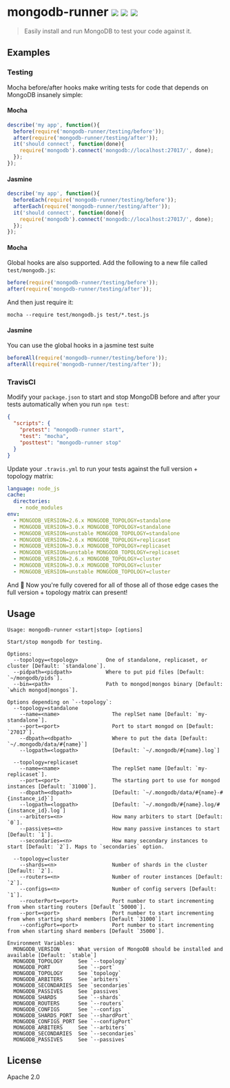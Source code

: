 # mongodb-runner [![][npm_img]][npm_url] [![][travis_img]][travis_url] [![][appveyor_img]][appveyor_url]


> Easily install and run MongoDB to test your code against it.

## Examples

### Testing

Mocha before/after hooks make writing tests for code that depends on MongoDB insanely simple:

#### Mocha

```javascript
describe('my app', function(){
  before(require('mongodb-runner/testing/before'));
  after(require('mongodb-runner/testing/after'));
  it('should connect', function(done){
    require('mongodb').connect('mongodb://localhost:27017/', done);
  });
});
```

#### Jasmine

```javascript
describe('my app', function(){
  beforeEach(require('mongodb-runner/testing/before'));
  afterEach(require('mongodb-runner/testing/after'));
  it('should connect', function(done){
    require('mongodb').connect('mongodb://localhost:27017/', done);
  });
});
```

#### Mocha

Global hooks are also supported.  Add the following to a new file called `test/mongodb.js`:

```javascript
before(require('mongodb-runner/testing/before'));
after(require('mongodb-runner/testing/after'));
```

And then just require it:

```
mocha --require test/mongodb.js test/*.test.js
```

#### Jasmine

You can use the global hooks in a jasmine test suite

```javascript
beforeAll(require('mongodb-runner/testing/before'));
afterAll(require('mongodb-runner/testing/after'));
```

### TravisCI

Modify your `package.json` to start and stop MongoDB before and after your tests
automatically when you run `npm test`:

```json
{
  "scripts": {
    "pretest": "mongodb-runner start",
    "test": "mocha",
    "posttest": "mongodb-runner stop"
  }
}
```

Update your `.travis.yml` to run your tests against the full version + topology matrix:

```yaml
language: node_js
cache:
  directories:
    - node_modules
env:
  - MONGODB_VERSION=2.6.x MONGODB_TOPOLOGY=standalone
  - MONGODB_VERSION=3.0.x MONGODB_TOPOLOGY=standalone
  - MONGODB_VERSION=unstable MONGODB_TOPOLOGY=standalone
  - MONGODB_VERSION=2.6.x MONGODB_TOPOLOGY=replicaset
  - MONGODB_VERSION=3.0.x MONGODB_TOPOLOGY=replicaset
  - MONGODB_VERSION=unstable MONGODB_TOPOLOGY=replicaset
  - MONGODB_VERSION=2.6.x MONGODB_TOPOLOGY=cluster
  - MONGODB_VERSION=3.0.x MONGODB_TOPOLOGY=cluster
  - MONGODB_VERSION=unstable MONGODB_TOPOLOGY=cluster
```

And :tada: Now you're fully covered for all of those all of those edge cases the full
version + topology matrix can present!

## Usage

```
Usage: mongodb-runner <start|stop> [options]

Start/stop mongodb for testing.

Options:
  --topology=<topology>         One of standalone, replicaset, or cluster [Default: `standalone`].
  --pidpath=<pidpath>           Where to put pid files [Default: `~/mongodb/pids`].
  --bin=<path>                  Path to mongod|mongos binary [Default: `which mongod|mongos`].

Options depending on `--topology`:
  --topology=standalone
    --name=<name>                 The replSet name [Default: `my-standalone`].
    --port=<port>                 Port to start mongod on [Default: `27017`].
    --dbpath=<dbpath>             Where to put the data [Default: `~/.mongodb/data/#{name}`]
    --logpath=<logpath>           [Default: `~/.mongodb/#{name}.log`]

  --topology=replicaset
    --name=<name>                 The replSet name [Default: `my-replicaset`].
    --port=<port>                 The starting port to use for mongod instances [Default: `31000`].
    --dbpath=<dbpath>             [Default: `~/.mongodb/data/#{name}-#{instance_id}`]
    --logpath=<logpath>           [Default: `~/.mongodb/#{name}.log/#{instance_id}.log`]
    --arbiters=<n>                How many arbiters to start [Default: `0`].
    --passives=<n>                How many passive instances to start [Default: `1`].
    --secondaries=<n>             How many secondary instances to start [Default: `2`]. Maps to `secondaries` option.

  --topology=cluster
    --shards=<n>                  Number of shards in the cluster [Default: `2`].
    --routers=<n>                 Number of router instances [Default: `2`].
    --configs=<n>                 Number of config servers [Default: `1`].
    --routerPort=<port>           Port number to start incrementing from when starting routers [Default `50000`].
    --port=<port>                 Port number to start incrementing from when starting shard members [Default `31000`].
    --configPort=<port>           Port number to start incrementing from when starting shard members [Default `35000`].

Environment Variables:
  MONGODB_VERSION      What version of MongoDB should be installed and available [Default: `stable`]
  MONGODB_TOPOLOGY     See `--topology`
  MONGODB_PORT         See `--port`
  MONGODB_TOPOLOGY     See `topology`
  MONGODB_ARBITERS     See `arbiters`
  MONGODB_SECONDARIES  See `secondaries`
  MONGODB_PASSIVES     See `passives`
  MONGODB_SHARDS       See `--shards`
  MONGODB_ROUTERS      See `--routers`
  MONGODB_CONFIGS      See `--configs`
  MONGODB_SHARDS_PORT  See `--shardPort`
  MONGODB_CONFIGS_PORT See `--configPort`
  MONGODB_ARBITERS     See `--arbiters`
  MONGODB_SECONDARIES  See `--secondaries`
  MONGODB_PASSIVES     See `--passives`
```

## License

Apache 2.0

[travis_img]: https://img.shields.io/travis/mongodb-js/runner.svg?style=flat-square
[travis_url]: https://travis-ci.org/mongodb-js/runner
[npm_img]: https://img.shields.io/npm/v/mongodb-runner.svg
[npm_url]: https://www.npmjs.org/package/mongodb-runner
[appveyor_img]: https://ci.appveyor.com/api/projects/status/w3guhkp628hwwpjg?svg=true
[appveyor_url]: https://ci.appveyor.com/project/imlucas/runner
